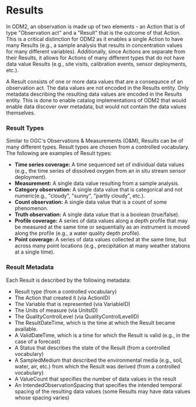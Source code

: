 Results
=======

In ODM2, an observation is made up of two elements - an Action that is of type "Observation act" and a "Result" that is the outcome of that Action. This is a critical distinction for ODM2 as it enables a single Action to have many Results (e.g., a sample analysis that results in concentration values for many different variables). Additionally, since Actions are separate from their Results, it allows for Actions of many different types that do not have data value Results (e.g., site visits, calibration events, sensor deployments, etc.).

A Result consists of one or more data values that are a consequnce of an observation act. The data values are not encoded in the Results entity. Only metadata describing the resulting data values are encoded in the Results entity. This is done to enable catalog implementations of ODM2 that would enable data discover over metadata, but would not contain the data values themselves. 

### Result Types ###
Similar to OGC's Observations & Measurements (O&M), Results can be of many different types. Result types are chosen from a controlled vocabulary. The following are examples of Result types:

* **Time series coverage:** A time sequenced set of individual data values (e.g., the time series of dissolved oxygen from an in situ stream sensor deployment).
* **Measurement:** A single data value resulting from a sample analysis.
* **Category observation:** A single data value that is categorical and not numeric(e.g., "cloudy", "sunny", "partly cloudy", etc.).
* **Count observation:** A single data value that is a count of some phenomenon.
* **Truth observation:** A single data value that is a boolean (true/false).
* **Profile coverage:** A series of data values along a depth profile that may be measured at the same time or sequentially as an instrument is moved along the profile (e.g., a water quality depth profile).
* **Point coverage:** A series of data values collected at the same time, but across many point locations (e.g., precipitation at many weather stations at a single time).

### Result Metadata ###
Each Result is described by the following metadata:

* Result type (from a controlled vocabulary)
* The Action that created it (via ActionID)
* The Variable that is represented (via VariableID)
* The Units of measure (via UnitsID)
* The QualityControlLevel (via QualityControlLevelID)
* The ResultDateTime, which is the time at which the Result became available.
* A ValidDateTime, which is a time for which the Result is valid (e.g., in the case of a forecast)
* A Status that describes the state of the Result (from a controlled vocabulary)
* A SampledMedium that described the environmental media (e.g., soil, water, air, etc.) from which the Result was derived (from a controlled vocabulary)
* A ValueCount that specifies the number of data values in the result
* An IntendedObservationSpacing that specifies the intended temporal spacing of the resulting data values (some Results may have data values whose spacing varies)






